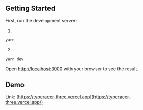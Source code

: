 ## Getting Started

First, run the development server:

1. 
```bash
yarn
```
2.
```bash
yarn dev
```

Open [http://localhost:3000](http://localhost:3000) with your browser to see the result.

## Demo

Link: [https://typeracer-three.vercel.app](https://typeracer-three.vercel.app/)

